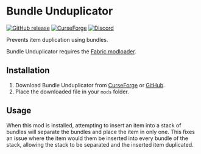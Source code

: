 # Bundle Unduplicator

[![GitHub release](https://img.shields.io/github/release/haykam821/Bundle-Unduplicator.svg?style=popout&label=github)](https://github.com/haykam821/Bundle-Unduplicator/releases/latest)
[![CurseForge](https://img.shields.io/static/v1?style=popout&label=curseforge&message=project&color=6441A4)](https://www.curseforge.com/minecraft/mc-mods/bundle-unduplicator)
[![Discord](https://img.shields.io/static/v1?style=popout&label=chat&message=discord&color=7289DA)](https://haykam.com/links/discord)

Prevents item duplication using bundles.

Bundle Unduplicator requires the [Fabric modloader](https://fabricmc.net/use/).

## Installation

1. Download Bundle Unduplicator from [CurseForge](https://www.curseforge.com/minecraft/mc-mods/bundle-unduplicator/files) or [GitHub](https://github.com/haykam821/Bundle-Unduplicator/releases).
2. Place the downloaded file in your `mods` folder.

## Usage

When this mod is installed, attempting to insert an item into a stack of bundles will separate the bundles and place the item in only one. This fixes an issue where the item would them be inserted into every bundle of the stack, allowing the stack to be separated and the inserted item duplicated.
